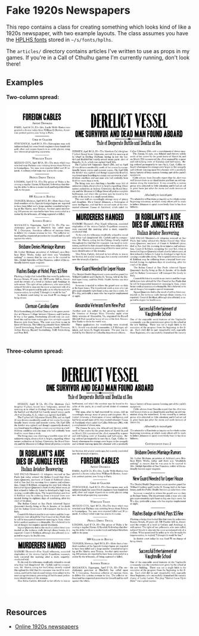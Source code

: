 Fake 1920s Newspapers
=====================

This repo contains a class for creating something which looks kind of
like a 1920s newspaper, with two example layouts.  The class assumes
you have the [HPLHS fonts][] stored in `~/s/fonts/hplhs`.

The `articles/` directory contains articles I've written to use as
props in my games.  If you're in a Call of Cthulhu game I'm currently
running, don't look there!

[HPLHS fonts]: https://store.hplhs.org/products/hplhs-fonts

Examples
--------

**Two-column spread:**

![newspaper-2colspread.png](examples/newspaper-2colspread.png)

**Three-column spread:**

![newspaper-3colspread.png](examples/newspaper-3colspread.png)

Resources
---------

- [Online 1920s newspapers](https://www.loc.gov/newspapers/?dates=1920-1929)
